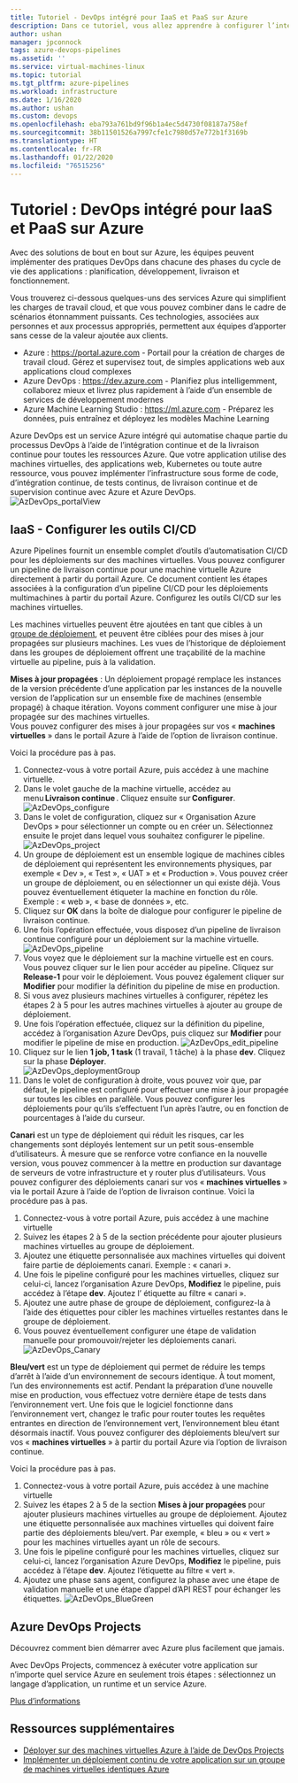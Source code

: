 ```yaml
---
title: Tutoriel - DevOps intégré pour IaaS et PaaS sur Azure
description: Dans ce tutoriel, vous allez apprendre à configurer l’intégration continue (CI) et le déploiement continu (CD) d’une application sur des machines virtuelles Azure à l’aide d’Azure Pipelines.
author: ushan
manager: jpconnock
tags: azure-devops-pipelines
ms.assetid: ''
ms.service: virtual-machines-linux
ms.topic: tutorial
ms.tgt_pltfrm: azure-pipelines
ms.workload: infrastructure
ms.date: 1/16/2020
ms.author: ushan
ms.custom: devops
ms.openlocfilehash: eba793a761bd9f96b1a4ec5d4730f08187a758ef
ms.sourcegitcommit: 38b11501526a7997cfe1c7980d57e772b1f3169b
ms.translationtype: HT
ms.contentlocale: fr-FR
ms.lasthandoff: 01/22/2020
ms.locfileid: "76515256"
---
```

# <a name="tutorial-integrated-devops-for-iaas-and-paas-on-azure"></a>Tutoriel : DevOps intégré pour IaaS et PaaS sur Azure

Avec des solutions de bout en bout sur Azure, les équipes peuvent implémenter des pratiques DevOps dans chacune des phases du cycle de vie des applications : planification, développement, livraison et fonctionnement. 

Vous trouverez ci-dessous quelques-uns des services Azure qui simplifient les charges de travail cloud, et que vous pouvez combiner dans le cadre de scénarios étonnamment puissants.
Ces technologies, associées aux personnes et aux processus appropriés, permettent aux équipes d’apporter sans cesse de la valeur ajoutée aux clients. 

- Azure : https://portal.azure.com - Portail pour la création de charges de travail cloud. Gérez et supervisez tout, de simples applications web aux applications cloud complexes 
- Azure DevOps : https://dev.azure.com - Planifiez plus intelligemment, collaborez mieux et livrez plus rapidement à l’aide d’un ensemble de services de développement modernes 
- Azure Machine Learning Studio : https://ml.azure.com - Préparez les données, puis entraînez et déployez les modèles Machine Learning 
 

Azure DevOps est un service Azure intégré qui automatise chaque partie du processus DevOps à l’aide de l’intégration continue et de la livraison continue pour toutes les ressources Azure.
Que votre application utilise des machines virtuelles, des applications web, Kubernetes ou toute autre ressource, vous pouvez implémenter l’infrastructure sous forme de code, d’intégration continue, de tests continus, de livraison continue et de supervision continue avec Azure et Azure DevOps.  
![AzDevOps_portalView](media/tutorial-devops-azure-pipelines-classic/azdevops-view.png) 
 
 
## <a name="iaas---configure-cicd"></a>IaaS - Configurer les outils CI/CD 
Azure Pipelines fournit un ensemble complet d’outils d’automatisation CI/CD pour les déploiements sur des machines virtuelles. Vous pouvez configurer un pipeline de livraison continue pour une machine virtuelle Azure directement à partir du portail Azure. Ce document contient les étapes associées à la configuration d’un pipeline CI/CD pour les déploiements multimachines à partir du portail Azure. Configurez les outils CI/CD sur les machines virtuelles.

Les machines virtuelles peuvent être ajoutées en tant que cibles à un [groupe de déploiement](https://docs.microsoft.com/azure/devops/pipelines/release/deployment-groups), et peuvent être ciblées pour des mises à jour propagées sur plusieurs machines. Les vues de l’historique de déploiement dans les groupes de déploiement offrent une traçabilité de la machine virtuelle au pipeline, puis à la validation. 
 
**Mises à jour propagées** : Un déploiement propagé remplace les instances de la version précédente d’une application par les instances de la nouvelle version de l’application sur un ensemble fixe de machines (ensemble propagé) à chaque itération. Voyons comment configurer une mise à jour propagée sur des machines virtuelles.  
Vous pouvez configurer des mises à jour propagées sur vos « **machines virtuelles** » dans le portail Azure à l’aide de l’option de livraison continue. 

Voici la procédure pas à pas. 
1. Connectez-vous à votre portail Azure, puis accédez à une machine virtuelle. 
2. Dans le volet gauche de la machine virtuelle, accédez au menu **Livraison continue** . Cliquez ensuite sur **Configurer**. 
   ![AzDevOps_configure](media/tutorial-devops-azure-pipelines-classic/azdevops-configure.png) 
3. Dans le volet de configuration, cliquez sur « Organisation Azure DevOps » pour sélectionner un compte ou en créer un. Sélectionnez ensuite le projet dans lequel vous souhaitez configurer le pipeline.  
   ![AzDevOps_project](media/tutorial-devops-azure-pipelines-classic/azdevops-project.png) 
4. Un groupe de déploiement est un ensemble logique de machines cibles de déploiement qui représentent les environnements physiques, par exemple « Dev », « Test », « UAT » et « Production ». Vous pouvez créer un groupe de déploiement, ou en sélectionner un qui existe déjà. Vous pouvez éventuellement étiqueter la machine en fonction du rôle. Exemple : « web », « base de données », etc.  
5. Cliquez sur **OK** dans la boîte de dialogue pour configurer le pipeline de livraison continue. 
6. Une fois l’opération effectuée, vous disposez d’un pipeline de livraison continue configuré pour un déploiement sur la machine virtuelle.  
   ![AzDevOps_pipeline](media/tutorial-devops-azure-pipelines-classic/azdevops-pipeline.png)
7. Vous voyez que le déploiement sur la machine virtuelle est en cours. Vous pouvez cliquer sur le lien pour accéder au pipeline. Cliquez sur **Release-1** pour voir le déploiement. Vous pouvez également cliquer sur **Modifier** pour modifier la définition du pipeline de mise en production. 
8. Si vous avez plusieurs machines virtuelles à configurer, répétez les étapes 2 à 5 pour les autres machines virtuelles à ajouter au groupe de déploiement. 
9. Une fois l’opération effectuée, cliquez sur la définition du pipeline, accédez à l’organisation Azure DevOps, puis cliquez sur **Modifier** pour modifier le pipeline de mise en production. 
   ![AzDevOps_edit_pipeline](media/tutorial-devops-azure-pipelines-classic/azdevops-edit-pipeline.png)
10. Cliquez sur le lien **1 job, 1 task** (1 travail, 1 tâche) à la phase **dev**. Cliquez sur la phase **Déployer**.  
   ![AzDevOps_deploymentGroup](media/tutorial-devops-azure-pipelines-classic/azdevops-deployment-group.png)
11. Dans le volet de configuration à droite, vous pouvez voir que, par défaut, le pipeline est configuré pour effectuer une mise à jour propagée sur toutes les cibles en parallèle. Vous pouvez configurer les déploiements pour qu’ils s’effectuent l’un après l’autre, ou en fonction de pourcentages à l’aide du curseur.  
  
  
**Canari** est un type de déploiement qui réduit les risques, car les changements sont déployés lentement sur un petit sous-ensemble d’utilisateurs. À mesure que se renforce votre confiance en la nouvelle version, vous pouvez commencer à la mettre en production sur davantage de serveurs de votre infrastructure et y router plus d’utilisateurs. Vous pouvez configurer des déploiements canari sur vos « **machines virtuelles** » via le portail Azure à l’aide de l’option de livraison continue. Voici la procédure pas à pas. 
1. Connectez-vous à votre portail Azure, puis accédez à une machine virtuelle 
2. Suivez les étapes 2 à 5 de la section précédente pour ajouter plusieurs machines virtuelles au groupe de déploiement. 
3. Ajoutez une étiquette personnalisée aux machines virtuelles qui doivent faire partie de déploiements canari. Exemple : « canari ».
4. Une fois le pipeline configuré pour les machines virtuelles, cliquez sur celui-ci, lancez l’organisation Azure DevOps, **Modifiez** le pipeline, puis accédez à l’étape **dev**. Ajoutez l’ étiquette au filtre « canari ». 
5. Ajoutez une autre phase de groupe de déploiement, configurez-la à l’aide des étiquettes pour cibler les machines virtuelles restantes dans le groupe de déploiement.  
6. Vous pouvez éventuellement configurer une étape de validation manuelle pour promouvoir/rejeter les déploiements canari. 
   ![AzDevOps_Canary](media/tutorial-devops-azure-pipelines-classic/azdevops-canary-deploy.png)

**Bleu/vert** est un type de déploiement qui permet de réduire les temps d’arrêt à l’aide d’un environnement de secours identique. À tout moment, l’un des environnements est actif. Pendant la préparation d’une nouvelle mise en production, vous effectuez votre dernière étape de tests dans l’environnement vert. Une fois que le logiciel fonctionne dans l’environnement vert, changez le trafic pour router toutes les requêtes entrantes en direction de l’environnement vert, l’environnement bleu étant désormais inactif.
Vous pouvez configurer des déploiements bleu/vert sur vos « **machines virtuelles** » à partir du portail Azure via l’option de livraison continue. 

Voici la procédure pas à pas. 

1. Connectez-vous à votre portail Azure, puis accédez à une machine virtuelle 
2. Suivez les étapes 2 à 5 de la section **Mises à jour propagées** pour ajouter plusieurs machines virtuelles au groupe de déploiement. Ajoutez une étiquette personnalisée aux machines virtuelles qui doivent faire partie des déploiements bleu/vert. Par exemple, « bleu » ou « vert » pour les machines virtuelles ayant un rôle de secours. 
3. Une fois le pipeline configuré pour les machines virtuelles, cliquez sur celui-ci, lancez l’organisation Azure DevOps, **Modifiez** le pipeline, puis accédez à l’étape **dev**. Ajoutez l’étiquette au filtre « vert ». 
4. Ajoutez une phase sans agent, configurez la phase avec une étape de validation manuelle et une étape d’appel d’API REST pour échanger les étiquettes. 
   ![AzDevOps_BlueGreen](media/tutorial-devops-azure-pipelines-classic/azdevops-blue-green-deploy.png)
 
 
## <a name="azure-devops-project"></a>Azure DevOps Projects 
Découvrez comment bien démarrer avec Azure plus facilement que jamais.
 
Avec DevOps Projects, commencez à exécuter votre application sur n’importe quel service Azure en seulement trois étapes : sélectionnez un langage d’application, un runtime et un service Azure.
 
[Plus d’informations](https://azure.microsoft.com/features/devops-projects/ )
 
## <a name="additional-resources"></a>Ressources supplémentaires 
- [Déployer sur des machines virtuelles Azure à l’aide de DevOps Projects](https://docs.microsoft.com/azure/devops-project/azure-devops-project-vms)
- [Implémenter un déploiement continu de votre application sur un groupe de machines virtuelles identiques Azure](https://docs.microsoft.com/azure/devops/pipelines/apps/cd/azure/deploy-azure-scaleset)
